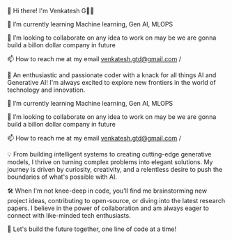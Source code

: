 👋 Hi there! I'm Venkatesh G👨‍💻

🌱 I’m currently learning Machine learning, Gen AI, MLOPS

💞️ I’m looking to collaborate on any idea to work on may be we are gonna build a billon dollar company in future 

📫 How to reach me at my email venkatesh.gtd@gmail.com / 

🚀 An enthusiastic and passionate coder with a knack for all things AI and Generative AI! I'm always excited to explore new frontiers in the world of technology and innovation.

🌱 I’m currently learning Machine learning, Gen AI, MLOPS

💞️ I’m looking to collaborate on any idea to work on may be we are gonna build a billon dollar company in future

📫 How to reach me at my email venkatesh.gtd@gmail.com /

💡 From building intelligent systems to creating cutting-edge generative models, I thrive on turning complex problems into elegant solutions. My journey is driven by curiosity, creativity, and a relentless desire to push the boundaries of what's possible with AI.

🛠️ When I'm not knee-deep in code, you'll find me brainstorming new project ideas, contributing to open-source, or diving into the latest research papers. I believe in the power of collaboration and am always eager to connect with like-minded tech enthusiasts.

🌟 Let's build the future together, one line of code at a time!
<!---
venkatesh5489/venkatesh5489 is a ✨ special ✨ repository because its `README.md` (this file) appears on your GitHub profile.
You can click the Preview link to take a look at your changes.
--->

